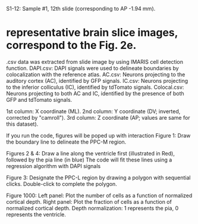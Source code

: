 
S1-12: Sample #1, 12th slide (corresponding to AP -1.94 mm).
# representative brain slice images, correspond to the Fig. 2e. 

.csv data was extracted from slide image by using IMARIS cell detection function. 
DAPI.csv: DAPI signals were used to delineate boundaries by colocalization with the reference atlas.
AC.csv: Neurons projecting to the auditory cortex (AC), identified by GFP signals.
IC.csv: Neurons projecting to the inferior colliculus (IC), identified by tdTomato signals.
Colocal.csv: Neurons projecting to both AC and IC, identified by the presence of both GFP and tdTomato signals.

1st column: X coordinate (ML).
2nd column: Y coordinate (DV; inverted, corrected by "camroll").
3rd column: Z coordinate (AP; values are same for this dataset).

If you run the code, figures will be poped up with interaction 
Figure 1:
Draw the boundary line to delineate the PPC-M region.

Figures 2 & 4:
Draw a line along the ventricle first (illustrated in Red), followed by the pia line (in blue) 
The code will fit these lines using a regression algorithm with DAPI signals

Figure 3:
Designate the PPC-L region by drawing a polygon with sequential clicks.
Double-click to complete the polygon.

Figure 1000:
Left panel: Plot the number of cells as a function of normalized cortical depth.
Right panel: Plot the fraction of cells as a function of normalized cortical depth.
Depth normalization: 1 represents the pia, 0 represents the ventricle.
